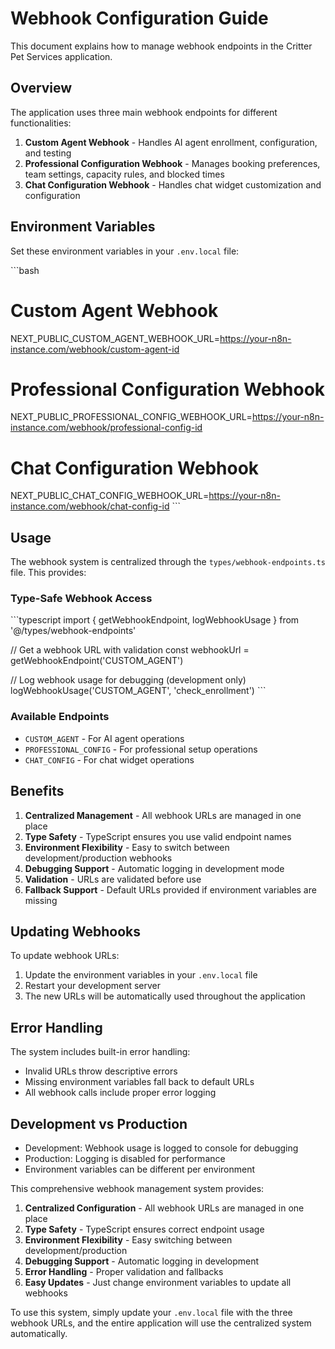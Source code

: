 # Webhook Configuration Guide

This document explains how to manage webhook endpoints in the Critter Pet Services application.

## Overview

The application uses three main webhook endpoints for different functionalities:

1. **Custom Agent Webhook** - Handles AI agent enrollment, configuration, and testing
2. **Professional Configuration Webhook** - Manages booking preferences, team settings, capacity rules, and blocked times
3. **Chat Configuration Webhook** - Handles chat widget customization and configuration

## Environment Variables

Set these environment variables in your `.env.local` file:

\`\`\`bash
# Custom Agent Webhook
NEXT_PUBLIC_CUSTOM_AGENT_WEBHOOK_URL=https://your-n8n-instance.com/webhook/custom-agent-id

# Professional Configuration Webhook  
NEXT_PUBLIC_PROFESSIONAL_CONFIG_WEBHOOK_URL=https://your-n8n-instance.com/webhook/professional-config-id

# Chat Configuration Webhook
NEXT_PUBLIC_CHAT_CONFIG_WEBHOOK_URL=https://your-n8n-instance.com/webhook/chat-config-id
\`\`\`

## Usage

The webhook system is centralized through the `types/webhook-endpoints.ts` file. This provides:

### Type-Safe Webhook Access

\`\`\`typescript
import { getWebhookEndpoint, logWebhookUsage } from '@/types/webhook-endpoints'

// Get a webhook URL with validation
const webhookUrl = getWebhookEndpoint('CUSTOM_AGENT')

// Log webhook usage for debugging (development only)
logWebhookUsage('CUSTOM_AGENT', 'check_enrollment')
\`\`\`

### Available Endpoints

- `CUSTOM_AGENT` - For AI agent operations
- `PROFESSIONAL_CONFIG` - For professional setup operations  
- `CHAT_CONFIG` - For chat widget operations

## Benefits

1. **Centralized Management** - All webhook URLs are managed in one place
2. **Type Safety** - TypeScript ensures you use valid endpoint names
3. **Environment Flexibility** - Easy to switch between development/production webhooks
4. **Debugging Support** - Automatic logging in development mode
5. **Validation** - URLs are validated before use
6. **Fallback Support** - Default URLs provided if environment variables are missing

## Updating Webhooks

To update webhook URLs:

1. Update the environment variables in your `.env.local` file
2. Restart your development server
3. The new URLs will be automatically used throughout the application

## Error Handling

The system includes built-in error handling:

- Invalid URLs throw descriptive errors
- Missing environment variables fall back to default URLs
- All webhook calls include proper error logging

## Development vs Production

- Development: Webhook usage is logged to console for debugging
- Production: Logging is disabled for performance
- Environment variables can be different per environment

This comprehensive webhook management system provides:

1. **Centralized Configuration** - All webhook URLs are managed in one place
2. **Type Safety** - TypeScript ensures correct endpoint usage
3. **Environment Flexibility** - Easy switching between development/production
4. **Debugging Support** - Automatic logging in development
5. **Error Handling** - Proper validation and fallbacks
6. **Easy Updates** - Just change environment variables to update all webhooks

To use this system, simply update your `.env.local` file with the three webhook URLs, and the entire application will use the centralized system automatically.
